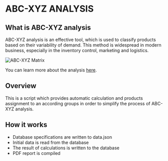 # ABC-XYZ ANALYSIS

## What is ABC-XYZ analysis

ABC-XYZ analysis is an effective tool, which is used to classify products based on their variability of demand. This method is widespread in modern business, especially in the inventory control, marketing and logistics. 

![](https://ft7q323msjfk2hgf49jihjgw-wpengine.netdna-ssl.com/wp-content/uploads/2020/02/xyz-analysis-model.png "ABC-XYZ Matrix")

You can learn more about the analysis [here](https://abcsupplychain.com/en/abc-xyz-analyse/ "ABC XYZ Analyse to Optimize your Inventory").


## Overview

This is a script which provides automatic calculation and products assignment to an according groups in order to simplify the process of ABC-XYZ analysis.


## How it works

- Database specifications are written to data.json
- Initial data is read from the database
- The result of calculations is written to the database
- PDF report is compiled
